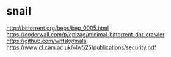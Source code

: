 # snail
http://bittorrent.org/beps/bep_0005.html <br/>
https://coderwall.com/p/eplzag/minimal-bittorrent-dht-crawler <br/>
https://github.com/whtsky/mala
https://www.cl.cam.ac.uk/~lw525/publications/security.pdf
